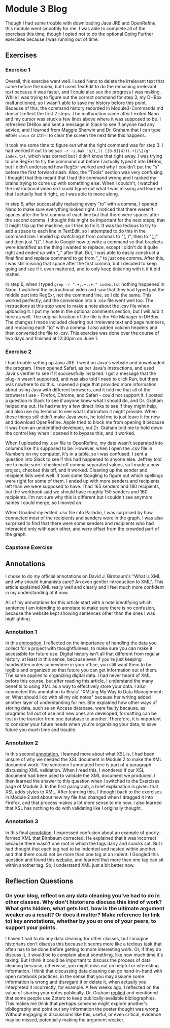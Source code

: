 # Module 3 Blog

Though I had some trouble with downloading Java JRE and OpenRefine, this module went smoothly for me. I was able to complete all of the exercises this time, though I opted not to do the optional Going Further exercises because I was running out of time.

## Exercises

### Exercise 1

Overall, this exercise went well. I used Nano to delete the irrelevant text that came before the index, but I used TextEdit to do the remaining irrelevant text because it was faster, and I could also see the progress I was making. While I was trying to figure out the correct command for step 3, my DHBox malfunctioned, so I wasn't able to save my history before this point. Because of this, the command history recorded in Module3-Commands.md doesn't reflect the first 2 steps. The malfunction came after I exited Nano and my cursor was stuck a few lines above where it was supposed to be. I refreshed DHBox and sent a message in Slack to see if anyone had any advice, and I learned from Maggie Sherwin and Dr. Graham that I can type either ```clear``` or ctrl+l to clear the screen the next time this happens. 

It took me some time to figure out what the right command was for step 3. I had worked it out to be ```sed -r -i.bak 's/(,)( [[0-9]{4})(.+)/\2/g' index.txt```, which was correct but I didn't know that right away. I was trying to use RegExr to try the command out before I actually typed it into DHBox, but I didn't understand how RegExr worked and why I couldn't put the "s" before the first forward slash. Also, the "Tools" section was very confusing. I thought that this meant that I had the command wrong and I racked my brains trying to come up with something else. When I couldn't, I watched the instructional video so I could figure out what I was missing and learned that I actually had it right, so I was able to move along. 

In step 5, after successfully replacing every "to" with a comma, I opened Nano to make sure everything looked right. I noticed that there weren't spaces after the first comma of each line but that there were spaces after the second comma. I thought this might be important for the next steps, that it might trip up the machine, so I tried to fix it. It was too tedious to try to add a space to each line in TextEdit, so I attempted to do this in the command line. I ended up switching it from commas to "(, )", then to "(,)", and then just "()". I had to Google how to write a command so that brackets were identified as the thing I wanted to replace, except I didn't do it quite right and ended up with ",," after that. But, I was able to easily construct a final find and replace command to go from ",," to just one comma. After this, I was still missing that space after the first comma, but I decided to keep going and see if it even mattered, and to only keep tinkering with it if it did matter. 

In step 6, when I typed ```grep -r ".+,.+,.+," index.txt``` nothing happened in Nano. I watched the instructional video and saw that they had typed just the middle part into RegExr, not the command line, so I did the same. This worked perfectly, and the conversion into a .csv file went well too. The instructions at this step were to make a note about the .csv file when uploading it. I put my note in the optional comments section, but I will add it here as well. The original location of the file is the File Manager in DHBox. The changes I made included clearing out irrelevant text and page numbers, and replacing each "to" with a comma. I also added column headers and then converted the file to .csv. This exercise was done over the course of two days and finished at 12:30pm on June 1.

### Exercise 2

I had trouble setting up Java JRE. I went on Java's website and downloaded the program. I then opened Safari, as per Java's instructions, and used Java's verifier to see if it successfully installed. I got a message that the plug-in wasn't supported, and was also told I need to click Run, but there was nowhere to do this. I opened a page that provided more information about using Java with different browsers, and it told me that all of the browsers I use - Firefox, Chrome, and Safari - could not support it. I posted a question in Slack to see if anyone knew what I should do, and Dr. Graham helped me out. He had me try a few direct links to see if they might help, and also use my terminal to see what information it might provide. When these things still didn't make Java work, he told me to just leave it for now and download OpenRefine. Apple tried to block me from opening it because it was from an unidentified developer, but Dr. Graham told me to hold down the control key when I opened it to bypass this, and it worked.

When I uploaded my .csv file to OpenRefine, my data wasn't separated into columns like it's supposed to be. However, when I open the .csv file in Numbers on my computer, it's in a table, so I was confused. I sent a question into Slack to see if this had happened to anyone else. Jeffrey told me to make sure I checked off comma separated values, so I made a new project, checked this off, and it worked. Cleaning up the sender and recipient lists went well. It took some Googling to figure out which spellings were right for some of them. I ended up with more senders and recipients left than we were supposed to have. I had 165 senders and 180 recipients, but the workbook said we should have roughly 150 senders and 160 recipients. I'm not sure why this is different but I couldn't see anymore names I could merge, so I moved on. 

When I loaded my edited .csv file into Palladio, I was surprised by how connected most of the recipients and senders were in the graph. I was also surprised to find that there were some senders and recipients who had interacted only with each other, and were offset from the crowded part of the graph.

### Capstone Exercise



## Annotations

I chose to do my official annotations on David J. Birnbaum's "What is XML and why should humanists care? An even gentler introduction to XML". This article explained XML really well and clearly and I feel much more confident in my understanding of it now. 

All of my annotations for this article start with a note identifying which sentence I am intending to annotate to make sure there is no confusion, because the website kept showing sentences other than the ones I was highlighting.

### Annotation 1

In this [annotation](https://hyp.is/bUs6KIM_Eem6S7OYAyAd4A/dh.obdurodon.org/what-is-xml.xhtml), I reflected on the importance of handling the data you collect for a project with thoughtfulness, to make sure you can make it accessible for future use. Digital history isn't all that different from regular history, at least in this sense, because even if you're just keeping handwritten notes somewhere in your office, you still want them to be legible and organized so that future you can get information out of them. The same applies to organizing digital data. I had never heard of XML before this course, but after reading this article, I understand the many benefits to using XML as a way to effectively store your data. I also connected this annotation to Beals' "XMLing My Way to Data Management; or, What should I do with all my old notes" because her writing added another layer of understanding for me. She explained how other ways of storing data, such as an Access database, were faulty because, as programs fall out of use and new ones are developed, formatting can be lost in the transfer from one database to another. Therefore, it is important to consider your future needs when you're organizing your data, to save future you much time and trouble.

### Annotation 2

In this second [annotation](https://hyp.is/xsrGZoL7EemPtO8yBOd78A/dh.obdurodon.org/what-is-xml.xhtml), I learned more about what XSL is. I had been unsure of why we needed the XSL document in Module 2 to make the XML document work. The sentence I annotated here is part of a paragraph discussing XML validation. When I read this, I wondered if our XSL document had been used to validate the XML document we produced. I then learned the answer to this question when I switched to the Exercises page of Module 3. In the first paragraph, a brief explanation is given: that XSL adds styles to XML. After learning this, I thought back to the exercises in Module 2 and about how my file had changed when I dragged it into Firefox, and that process makes a lot more sense to me now. I also learned that XSL has nothing to do with validating like I originally thought.

### Annotation 3

In this final [annotation](https://hyp.is/J3lUAoL6EemQB_dn2HtgvQ/dh.obdurodon.org/what-is-xml.xhtml), I expressed confusion about an example of poorly-formed XML that Birnbaum corrected. He explained that it was incorrect because there wasn't one root in which the tags dairy and snacks sat. But I had thought that each tag had to be indented and nested within another, and that there could not be more than one tag at an indent. I Googled this question and found this [website](https://www.w3resource.com/xml/proper-nesting-of-elements.php), and learned that more than one tag can sit within another tag. So, I understand XML just a bit better now. 

## Reflection Questions

### On your blog, reflect on any data cleaning you've had to do in other classes. Why don't historians discuss this kind of work? What gets hidden, what gets lost, how is the ultimate argument weaker as a result? Or does it matter? Make reference (or link to) key annotations, whether by you or one of your peers, to support your points.

I haven't had to do any data cleaning for other classes, but I imagine historians don't discuss this because it seems more like a tedious task that often has to be done before getting to more interesting work. Or, if they do discuss it, it would be to complain about something, like how much time it's taking. But I think it could be important to discuss the process of data cleaning because, otherwise, you might miss out on helpful or interesting information. I think that discussing data cleaning can go hand-in-hand with open notebook practices, in the sense that you may assume some information is wrong and disregard it or delete it, when actually you interpreted it incorrectly, for example. A few weeks ago, I reflected on the value of sharing your notes publically. Dr. Graham [replied](https://hyp.is/EUuZonf6EemR7jN9nr9o7Q/wcm1.web.rice.edu/open-notebook-history.html) and mentioned that some people use Zotero to keep publically-available bibliographies. This makes me think that perhaps someone might explore another's bibliography and point out any information the poster thought was wrong. Without engaging in discussions like this, useful, or even critical, evidence may be missed, potentially making the argument weaker. 
